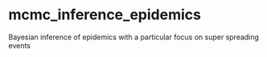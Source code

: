 # mcmc_inference_epidemics
 Bayesian inference of epidemics with a particular focus on super spreading events 
